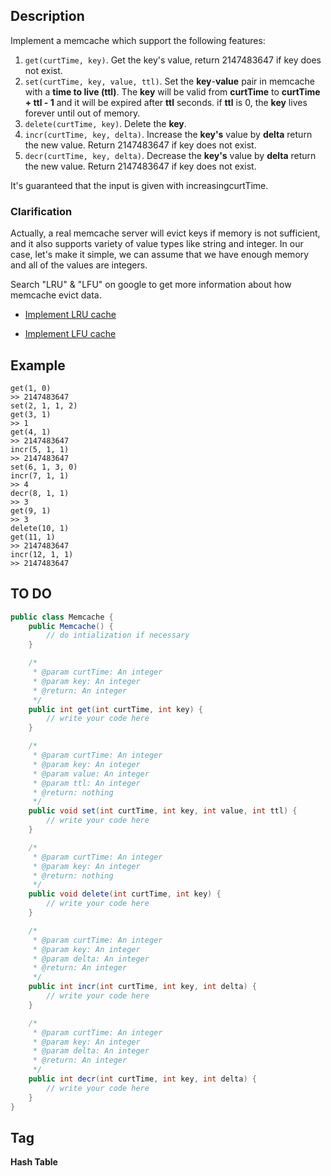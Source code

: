 ## Description
Implement a memcache which support the following features:

1. `get(curtTime, key)`. Get the key's value, return 2147483647 if key does not exist.
2. `set(curtTime, key, value, ttl)`. Set the **key**-**value** pair in memcache with a **time to live (ttl)**. 
The **key** will be valid from **curtTime** to **curtTime + ttl - 1** and it will be expired after **ttl** seconds. 
if **ttl** is 0, the **key** lives forever until out of memory.
3. `delete(curtTime, key)`. Delete the **key**.
4. `incr(curtTime, key, delta)`. Increase the **key's** value by **delta** return the new value. Return 2147483647 if key does not exist.
5. `decr(curtTime, key, delta)`. Decrease the **key's** value by **delta** return the new value. Return 2147483647 if key does not exist.

It's guaranteed that the input is given with increasingcurtTime.

### Clarification
Actually, a real memcache server will evict keys if memory is not sufficient, 
and it also supports variety of value types like string and integer. 
In our case, let's make it simple, we can assume that we have enough memory and all of the values are integers.

Search "LRU" & "LFU" on google to get more information about how memcache evict data.

- [Implement LRU cache]()

- [Implement LFU cache]()

## Example
```
get(1, 0)
>> 2147483647
set(2, 1, 1, 2)
get(3, 1)
>> 1
get(4, 1)
>> 2147483647
incr(5, 1, 1)
>> 2147483647
set(6, 1, 3, 0)
incr(7, 1, 1)
>> 4
decr(8, 1, 1)
>> 3
get(9, 1)
>> 3
delete(10, 1)
get(11, 1)
>> 2147483647
incr(12, 1, 1)
>> 2147483647
```

## TO DO
```java
public class Memcache {
    public Memcache() {
        // do intialization if necessary
    }

    /*
     * @param curtTime: An integer
     * @param key: An integer
     * @return: An integer
     */
    public int get(int curtTime, int key) {
        // write your code here
    }

    /*
     * @param curtTime: An integer
     * @param key: An integer
     * @param value: An integer
     * @param ttl: An integer
     * @return: nothing
     */
    public void set(int curtTime, int key, int value, int ttl) {
        // write your code here
    }

    /*
     * @param curtTime: An integer
     * @param key: An integer
     * @return: nothing
     */
    public void delete(int curtTime, int key) {
        // write your code here
    }

    /*
     * @param curtTime: An integer
     * @param key: An integer
     * @param delta: An integer
     * @return: An integer
     */
    public int incr(int curtTime, int key, int delta) {
        // write your code here
    }

    /*
     * @param curtTime: An integer
     * @param key: An integer
     * @param delta: An integer
     * @return: An integer
     */
    public int decr(int curtTime, int key, int delta) {
        // write your code here
    }
}
```

## Tag
**Hash Table**
